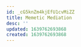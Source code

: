 ```yaml
---
id: _cG5knZm4kjEfU1cvMiZZ
title: Memetic Mediation
desc: ''
updated: 1639762693868
created: 1639762693868
---
```


